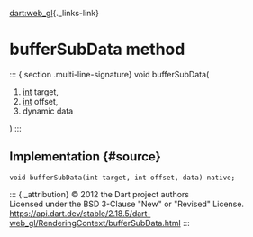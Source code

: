 [dart:web\_gl](../../dart-web_gl/dart-web_gl-library){._links-link}

bufferSubData method
====================

::: {.section .multi-line-signature}
void bufferSubData(

1.  [int](../../dart-core/int-class) target,
2.  [int](../../dart-core/int-class) offset,
3.  dynamic data

)
:::

Implementation {#source}
--------------

``` {.language-dart data-language="dart"}
void bufferSubData(int target, int offset, data) native;
```

::: {._attribution}
© 2012 the Dart project authors\
Licensed under the BSD 3-Clause \"New\" or \"Revised\" License.\
<https://api.dart.dev/stable/2.18.5/dart-web_gl/RenderingContext/bufferSubData.html>
:::
